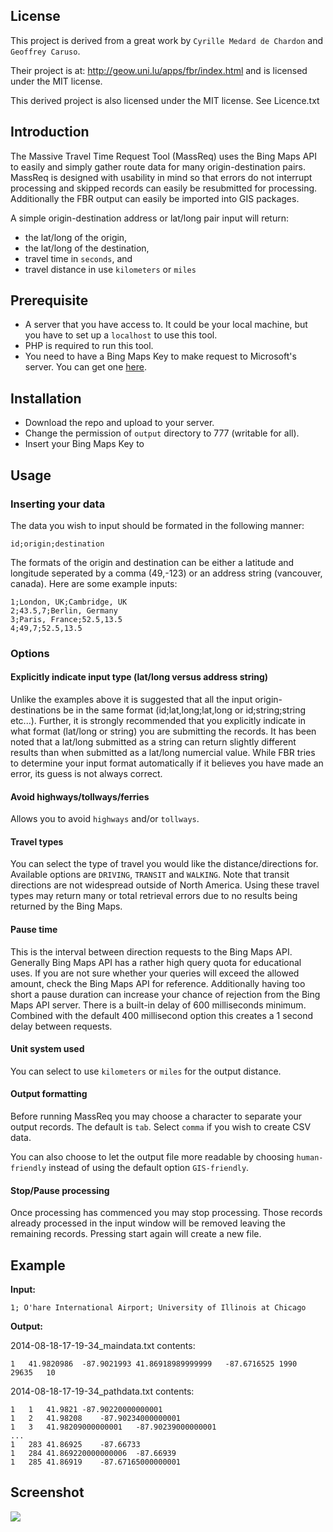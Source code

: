 ## License

This project is derived from a great work by `Cyrille Medard de Chardon` and `Geoffrey Caruso`.

Their project is at: http://geow.uni.lu/apps/fbr/index.html and is licensed under the MIT license.

This derived project is also licensed under the MIT license. See Licence.txt

## Introduction
The Massive Travel Time Request Tool (MassReq) uses the Bing Maps API to easily and simply gather route data for many origin-destination pairs. MassReq is designed with usability in mind so that errors do not interrupt processing and skipped records can easily be resubmitted for processing. Additionally the FBR output can easily be imported into GIS packages.

A simple origin-destination address or lat/long pair input will return:

* the lat/long of the origin,
* the lat/long of the destination,
* travel time in `seconds`, and
* travel distance in use `kilometers` or `miles`

## Prerequisite
* A server that you have access to. It could be your local machine, but you have to set up a `localhost` to use this tool.
* PHP is required to run this tool.
* You need to have a Bing Maps Key to make request to Microsoft's server. You can get one [here](https://www.bingmapsportal.com/).

## Installation
* Download the repo and upload to your server.
* Change the permission of `output` directory to 777 (writable for all).
* Insert your Bing Maps Key to 

## Usage
### Inserting your data
The data you wish to input should be formated in the following manner:

```
id;origin;destination
```

The formats of the origin and destination can be either a latitude and longitude seperated by a comma (49,-123) or an address string (vancouver, canada). Here are some example inputs:

```
1;London, UK;Cambridge, UK
2;43.5,7;Berlin, Germany
3;Paris, France;52.5,13.5
4;49,7;52.5,13.5
```

### Options
#### Explicitly indicate input type (lat/long versus address string)
Unlike the examples above it is suggested that all the input origin-destinations be in the same format (id;lat,long;lat,long or id;string;string etc...). Further, it is strongly recommended that you explicitly indicate in what format (lat/long or string) you are submitting the records. It has been noted that a lat/long submitted as a string can return slightly different results than when submitted as a lat/long numercial value. While FBR tries to determine your input format automatically if it believes you have made an error, its guess is not always correct.

#### Avoid highways/tollways/ferries
Allows you to avoid `highways` and/or `tollways`.

#### Travel types
You can select the type of travel you would like the distance/directions for. Available options are `DRIVING`, `TRANSIT` and `WALKING`. Note that transit directions are not widespread outside of North America. Using these travel types may return many or total retrieval errors due to no results being returned by the Bing Maps.

#### Pause time
This is the interval between direction requests to the Bing Maps API. Generally Bing Maps API has a rather high query quota for educational uses. If you are not sure whether your queries will exceed the allowed amount, check the Bing Maps API for reference. Additionally having too short a pause duration can increase your chance of rejection from the Bing Maps API server. There is a built-in delay of 600 milliseconds minimum. Combined with the default 400 millisecond option this creates a 1 second delay between requests.

#### Unit system used
You can select to use `kilometers` or `miles` for the output distance.

#### Output formatting
Before running MassReq you may choose a character to separate your output records. The default is `tab`. Select `comma` if you wish to create CSV data.

You can also choose to let the output file more readable by choosing `human-friendly` instead of using the default option `GIS-friendly`.

#### Stop/Pause processing
Once processing has commenced you may stop processing. Those records already processed in the input window will be removed leaving the remaining records. Pressing start again will create a new file.


## Example
**Input:**

```
1; O'hare International Airport; University of Illinois at Chicago
```

**Output:**

2014-08-18-17-19-34_maindata.txt contents:

```
1	41.9820986	-87.9021993	41.86918989999999	-87.6716525	1990	29635	10
```

2014-08-18-17-19-34_pathdata.txt contents:

```
1	1	41.9821	-87.90220000000001
1	2	41.98208	-87.90234000000001
1	3	41.98209000000001	-87.90239000000001
...
1	283	41.86925	-87.66733
1	284	41.869220000000006	-87.66939
1	285	41.86919	-87.67165000000001
```

## Screenshot
![](http://joysword.com/massreq/screenshot.png)